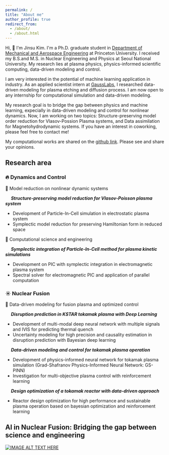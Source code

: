 ```yaml
---
permalink: /
title: "About me"
author_profile: true
redirect_from: 
  - /about/
  - /about.html
---
```


Hi, 👋 I'm Jinsu Kim. I'm a Ph.D. graduate student in <a href = "https://mae.princeton.edu/">Department of Mechanical and Aerospace Engineering</a> at Princeton University. I received my B.S.and M.S. in Nuclear Engineering and Physics at Seoul National University. My research lies at plasma physics, physics-informed scientific computing, data-driven modeling and control. 

I am very interested in the potential of machine learning application in industry. As an applied scientist intern at <a href = "https://www.gausslabs.ai/">GaussLabs</a>, I researched data-driven modeling for plasma etching and diffusion process. I am now open to any internship for computational simulation and data-driven modeling. 

My research goal is to bridge the gap between physics and machine learning, expecially in data-driven modeling and control for nonlinear dynamics. Now, I am working on two topics: Structure-preserving model order reduction for Vlasov-Possion Plasma systems, and Data assimilation for Magnetohydrodynamic systems. If you have an interest in coworking, please feel free to contact me!

My computational works are shared on the <a href = "https://github.com/zinzinbin">github link</a>. Please see and share your opinions. 

Research area
---
### 🔥 Dynamics and Control

<aside>
📌 Model reduction on nonlinear dynamic systems

&emsp; ***Structure-preserving model reduction for Vlasov-Poisson plasma system***
- Development of Particle-In-Cell simulation in electrostatic plasma system
- Symplectic model reduction for preserving Hamiltonian form in reduced space
</aside>

<aside>
📌 Computational science and engineering

&emsp; ***Symplectic integration of Particle-In-Cell method for plasma kinetic simulations***
- Development on PIC with symplectic integration in electromagnetic plasma system
- Spectral solver for electromagnetic PIC and application of parallel computation
</aside>

### ☀️ Nuclear Fusion

<aside>
📌 Data-driven modeling for fusion plasma and optimized control

&emsp; ***Disruption prediction in KSTAR tokamak plasma with Deep Learning***

- Development of multi-modal deep neural network with multiple signals and IVIS for predicting thermal quench
- Uncertainty modeling for high precision and causality estimation in disruption prediction with Bayesian deep learning

&emsp; ***Data-driven modeling and control for tokamak plasma operation*** 

- Development of physics-informed neural network for tokamak plasma simulation (Grad-Shafranov Physics-Informed Neural Network: GS-PINN)
- Investigation for multi-objective plasma control with reinforcement learning

&emsp; ***Design optimization of a tokamak reactor with data-driven approach***

- Reactor design optimization for high performance and sustainable plasma operation based on bayesian optimization and reinforcement learning
</aside>

AI in Nuclear Fusion: Bridging the gap between science and engineering
---
[![IMAGE ALT TEXT HERE](https://img.youtube.com/vi/iT90QX1MZWM/0.jpg)](https://www.youtube.com/watch?v=iT90QX1MZWM&t=0s)